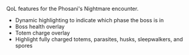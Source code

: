QoL features for the Phosani's Nightmare encounter.
- Dynamic highlighting to indicate which phase the boss is in
- Boss health overlay
- Totem charge overlay
- Highlight fully charged totems, parasites, husks, sleepwalkers, and spores
